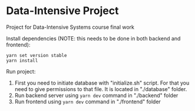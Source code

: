 # Data-Intensive Project

Project for Data-Intensive Systems course final work


Install dependencies (NOTE: this needs to be done in both backend and frontend):

```
yarn set version stable
yarn install
```

Run project:

1. First you need to initiate database with "initialize.sh" script. For that you need to give permissions to that file. It is located in "./database" folder.
2. Run backend server using ```yarn dev``` command in "./backend" folder
3. Run frontend using ```yarn dev``` command in "./frontend" folder
